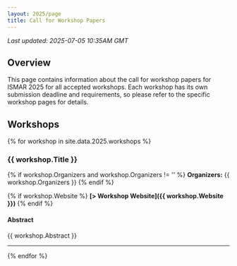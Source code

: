 ```yaml
---
layout: 2025/page
title: Call for Workshop Papers
---
```

*Last updated: 2025-07-05 10:35AM GMT*

## Overview

This page contains information about the call for workshop papers for ISMAR 2025 for all accepted workshops. Each workshop has its own submission deadline and requirements, so please refer to the specific workshop pages for details.

## Workshops

{% for workshop in site.data.2025.workshops %}
### {{ workshop.Title }}

{% if workshop.Organizers and workshop.Organizers != '' %}
**Organizers:** {{ workshop.Organizers }}
{% endif %}

{% if workshop.Website %}
**[> Workshop Website]({{ workshop.Website }})**
{% endif %}

#### Abstract  
{{ workshop.Abstract }}

---

{% endfor %}

